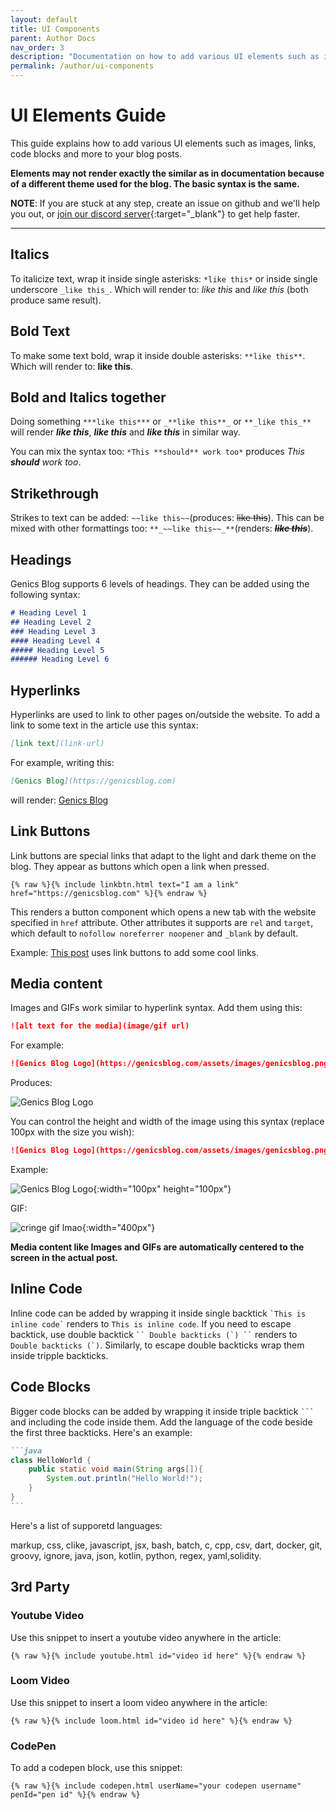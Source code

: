 ```yaml
---
layout: default
title: UI Components
parent: Author Docs
nav_order: 3
description: "Documentation on how to add various UI elements such as images, links buttons and more to your blog posts at Genics Blog."
permalink: /author/ui-components
---
```


# UI Elements Guide

This guide explains how to add various UI elements such as images, links, code blocks and more to your blog posts.

**Elements may not render exactly the similar as in documentation because of a different theme used for the blog. The basic syntax is the same.**

**NOTE**: If you are stuck at any step, create an issue on github and we'll help you out, or [join our discord server](https://discord.genicsblog.com){:target="_blank"} to get help faster.

---

## Italics

To italicize text, wrap it inside single asterisks: `*like this*` or inside single underscore `_like this_`. Which will render to: *like this* and _like this_ (both produce same result).

## Bold Text

To make some text bold, wrap it inside double asterisks: `**like this**`. Which will render to: **like this**.

## Bold and Italics together

Doing something `***like this***` or `_**like this**_` or `**_like this_**` will render ***like this***, _**like this**_ and **_like this_** in similar way.

You can mix the syntax too: `*This **should** work too*` produces *This **should** work too*.

## Strikethrough

Strikes to text can be added: `~~like this~~`(produces: ~~like this~~). This can be mixed with other formattings too: `**_~~like this~~_**`(renders: **_~~like this~~_**).

## Headings

Genics Blog supports 6 levels of headings. They can be added using the following syntax:

```markdown
# Heading Level 1
## Heading Level 2
### Heading Level 3
#### Heading Level 4
##### Heading Level 5
###### Heading Level 6
```

## Hyperlinks

Hyperlinks are used to link to other pages on/outside the website. To add a link to some text in the article use this syntax:

```markdown
[link text](link-url)
```

For example, writing this:

```markdown
[Genics Blog](https://genicsblog.com)
```

will render: [Genics Blog](https://genicsblog.com)

## Link Buttons

Link buttons are special links that adapt to the light and dark theme on the blog. They appear as buttons which open a link when pressed.

```liquid
{% raw %}{% include linkbtn.html text="I am a link" href="https://genicsblog.com" %}{% endraw %}
```

This renders a button component which opens a new tab with the website specified in `href` attribute. Other attributes it supports are `rel` and `target`, which default to `nofollow noreferrer noopener` and `_blank` by default.

Example: [This post](https://genicsblog.com/github-repositories-to-crush-any-programming-interview) uses link buttons to add some cool links.

## Media content

Images and GIFs work similar to hyperlink syntax. Add them using this:

```markdown
![alt text for the media](image/gif url)
```

For example:

```markdown
![Genics Blog Logo](https://genicsblog.com/assets/images/genicsblog.png)
```

Produces:

![Genics Blog Logo](https://genicsblog.com/assets/images/genicsblog.png)

You can control the height and width of the image using this syntax (replace 100px with the size you wish):

```markdown
![Genics Blog Logo](https://genicsblog.com/assets/images/genicsblog.png){:width="100px" height="100px"}
```

Example:

![Genics Blog Logo](https://genicsblog.com/assets/images/genicsblog.png){:width="100px" height="100px"}

GIF:

![cringe gif lmao](https://c.tenor.com/iSVDwxuQUKsAAAAd/vibing-cat-vibing.gif){:width="400px"}

**Media content like Images and GIFs are automatically centered to the screen in the actual post.**

## Inline Code

Inline code can be added by wrapping it inside single backtick `` `This is inline code` `` renders to `This is inline code`. If you need to escape backtick, use double backtick ``` `` Double backticks (`) `` ``` renders to `` Double backticks (`) ``. Similarly, to escape double backticks wrap them inside tripple backticks.

## Code Blocks

Bigger code blocks can be added by wrapping it inside triple backtick ```` ``` ```` and including the code inside them. Add the language of the code beside the first three backticks. Here's an example:

````markdown
```java
class HelloWorld {
    public static void main(String args[]){
        System.out.println("Hello World!");
    }
}
```
````

Here's a list of supporetd languages:

markup, css, clike, javascript, jsx, bash, batch, c, cpp, csv, dart, docker, git, groovy, ignore, java, json, kotlin, python, regex, yaml,solidity.

## 3rd Party 

### Youtube Video

Use this snippet to insert a youtube video anywhere in the article:

```liquid
{% raw %}{% include youtube.html id="video id here" %}{% endraw %} 
```

### Loom Video

Use this snippet to insert a loom video anywhere in the article:

```liquid
{% raw %}{% include loom.html id="video id here" %}{% endraw %} 
```

### CodePen

To add a codepen block, use this snippet:

```liquid
{% raw %}{% include codepen.html userName="your codepen username" penId="pen id" %}{% endraw %}
```
